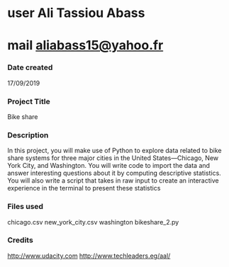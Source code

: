 # user Ali Tassiou Abass
# mail aliabass15@yahoo.fr

### Date created
17/09/2019

### Project Title
Bike share

### Description
In this project, you will make use of Python to explore data related to bike share systems for three major cities in the 
United States—Chicago, New York City, and Washington. You will write code to import the data and answer interesting 
questions about it by computing descriptive statistics. You will also write a script that takes in raw input to create 
an interactive experience in the terminal to present these statistics
### Files used
chicago.csv
new_york_city.csv
washington
bikeshare_2.py

### Credits
http://www.udacity.com
http://www.techleaders.eg/aal/
